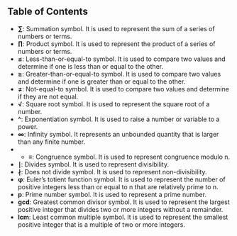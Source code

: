 ## Table of Contents



- **∑**: Summation symbol. It is used to represent the sum of a series of numbers or terms.
- **∏**: Product symbol. It is used to represent the product of a series of numbers or terms.
- **≤**: Less-than-or-equal-to symbol. It is used to compare two values and determine if one is less than or equal to the other.
- **≥**: Greater-than-or-equal-to symbol. It is used to compare two values and determine if one is greater than or equal to the other.
- **≠**: Not-equal-to symbol. It is used to compare two values and determine if they are not equal.
- **√**: Square root symbol. It is used to represent the square root of a number.
- **^**: Exponentiation symbol. It is used to raise a number or variable to a power.
- **∞**: Infinity symbol. It represents an unbounded quantity that is larger than any finite number.
- - **≡**: Congruence symbol. It is used to represent congruence modulo n.
- **∣**: Divides symbol. It is used to represent divisibility.
- **∤**: Does not divide symbol. It is used to represent non-divisibility.
- **φ**: Euler’s totient function symbol. It is used to represent the number of positive integers less than or equal to n that are relatively prime to n.
- **p**: Prime number symbol. It is used to represent a prime number.
- **gcd**: Greatest common divisor symbol. It is used to represent the largest positive integer that divides two or more integers without a remainder.
- **lcm**: Least common multiple symbol. It is used to represent the smallest positive integer that is a multiple of two or more integers.